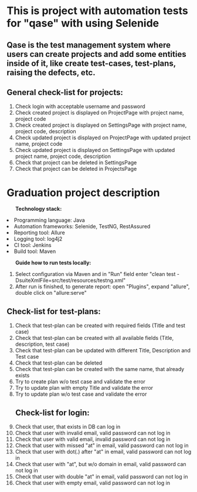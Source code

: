 <h1>This is project with automation tests for "qase" with using Selenide</h1>

<h2>Qase is the test management system where users can create projects and add some entities inside of it, like create test-cases, test-plans, raising the defects, etc.</h2>

<h2>General check-list for projects:</h2>
<ol type="1">
   <li>Check login with acceptable username and password</li>
   <li>Check created project is displayed on ProjectPage with project name, project code</li>
   <li>Check created project is displayed on SettingsPage with project name, project code, description</li>
   <li>Check updated project is displayed on ProjectPage with updated project name, project code</li>
   <li>Check updated project is displayed on SettingsPage with updated project name, project code, description</li>
   <li>Check that project can be deleted in SettingsPage</li>
   <li>Check that project can be deleted in ProjectsPage</li>
</ol>

<h1>Graduation project description</h1>
<ul><b>Technology stack:</b></ul>
<li> Programming language: Java</li>
<li> Automation frameworks: Selenide, TestNG, RestAssured</li>
<li> Reporting tool: Allure</li>
<li> Logging tool: log4j2</li>
<li> CI tool: Jenkins</li>
<li> Build tool: Maven</li>
<ul><b>Guide how to run tests locally:</b></ul>
<ol type="1">
<li>Select configuration via Maven and in "Run" field enter "clean test -DsuiteXmlFile=src/test/resources/testng.xml"</li>
<li>After run is finished, to generate report: open "Plugins", expand "allure", double click on "allure:serve"</li>
</ol>

<h2>Check-list for test-plans:</h2>
<ol type="1">
   <li>Check that test-plan can be created with required fields (Title and test case)</li>
   <li>Check that test-plan can be created with all available fields (Title, description, test case)</li>
   <li>Check that test-plan can be updated with different Title, Description and Test case</li>
   <li>Check that test-plan can be deleted</li>
   <li>Check that test-plan can be created with the same name, that already exists</li>
   <li>Try to create plan w/o test case and validate the error</li>
   <li>Try to update plan with empty Title and validate the error</li>
   <li>Try to update plan w/o test case and validate the error</li>

<h2>Check-list for login:</h2>
   <li>Check that user, that exists in DB can log in</li>
   <li>Check that user with invalid email, valid password can not log in</li>
   <li>Check that user with valid email, invalid password can not log in</li>
   <li>Check that user with missed "at" in email, valid password can not log in</li>
   <li>Check that user with dot(.) after "at" in email, valid password can not log in</li>
   <li>Check that user with "at", but w/o domain in email, valid password can not log in</li>
   <li>Check that user with double "at" in email, valid password can not log in</li>
   <li>Check that user with empty email, valid password can not log in</li>
</ol>